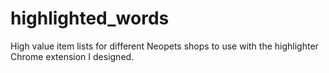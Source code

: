 # highlighted_words
High value item lists for different Neopets shops to use with the highlighter Chrome extension I designed.
